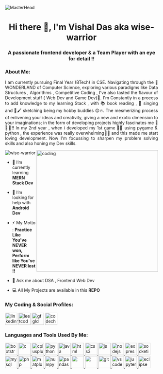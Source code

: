 <!-- ### Hi there 👋 -->

<!--
**wise-warrior/wise-warrior** is a ✨ _special_ ✨ repository because its `README.md` (this file) appears on your GitHub profile.

Here are some ideas to get you started:

- 🔭 I’m currently working on ...
- 🌱 I’m currently learning ...
- 👯 I’m looking to collaborate on ...
- 🤔 I’m looking for help with ...
- 💬 Ask me about ...
- 📫 How to reach me: ...

- 😄 Pronouns: ...
- ⚡ Fun fact: ...
-->

![MasterHead](https://user-images.githubusercontent.com/83507719/212357484-d5e270e4-f2ee-4529-869d-9a2a79bea8c2.png)
<h1 align="center">Hi there 👋, I'm Vishal Das aka wise-warrior</h1>
<h3 align="center">A passionate frontend developer & a Team Player with an eye for detail !!</h3>
<h3 align="left">About Me:</h3>
<p align="justify"> I am currently pursuing Final Year (BTech) in CSE. Navigating through the 🤩 WONDERLAND of Computer Science,
 exploring various paradigms like Data Structures , Algorithms , Competitive Coding , I've also tasted the 
 flavour of Development stuff ( Web Dev and Game Dev)🤩. I'm Constantly in a process to add knowledge to my 
 learning Stack , with 📚 book reading , 🎤 singing and 🎨🖌 sketching being my hobby buddies 😍🔥. The mesmerizing process 
 of enlivening your ideas and creativity, giving a new and exotic dimension to your imaginations; in the form 
 of developing projects highly fascinates me 💯🔥😍!! In my 2nd year , when i developed my 1st game 👨‍💻 using pygame & 
 python , the experience was really overwhelming🤩💯 and this made me start loving development. Now I'm focussing 
 to sharpen my problem solving skills and also honing my Dev skills. </p> 
<img align="right" alt="coding" width="400" src="https://cdn.dribbble.com/users/1162077/screenshots/3848914/programmer.gif">

<p align="left"> <img src="https://komarev.com/ghpvc/?username=wise-warrior&label=Profile%20views&color=0e75b6&style=flat" alt="wise-warrior" /> </p>

- 🌱 I’m currently learning **MERN Stack Dev**

- 🤝 I’m looking for help with **Android Dev**

- ⚡ My Motto : **Practice Like You've NEVER won,<br>
	          Perform like You've NEVER lost !!**

- 💬 Ask me about DSA , Frontend Web Dev

- 💻 All My Projects are available in this **REPO**

<h3 align="left">My Coding & Social Profiles:</h3>
<p align="left">
	<a href="https://www.linkedin.com/in/iamvd/" target="blank"><img align="center" src="https://user-images.githubusercontent.com/83507719/212345113-97ace036-c918-46ac-a440-e1dbb707b052.png" alt="linkedinId" height="40" width="40" />	</a>
	<a href="https://leetcode.com/coder_vishal/" target="blank"><img align="center" src="https://user-images.githubusercontent.com/83507719/212345142-5dffe44a-ffb8-4998-bebd-c8ddc98f94af.png" alt="leetcodeId" height="40" width="40" /></a>
	<a href="https://auth.geeksforgeeks.org/user/vishaldas521/profile" target="blank"><img align="center" src="https://user-images.githubusercontent.com/83507719/212345193-b3ff02bc-0f4d-4c34-b4f9-7fe1246e30b1.png" alt="gfgId" height="40" width="40" /></a>
	<a href="https://www.codechef.com/users/vishal_625" target="blank"><img align="center" src="https://user-images.githubusercontent.com/83507719/212345240-5ad6517b-c417-4f6f-801a-0982d30d2db1.png" alt="codechefId" height="40" width="40" /></a>
</p>
<h3 align="left">Languages and Tools Used By Me:</h3>
<p align="left"> 
	<a href="https://getbootstrap.com" target="_blank" rel="noreferrer"> 
		<img src="https://user-images.githubusercontent.com/83507719/212129351-b005ce32-1a2c-4237-b993-bae931bf5037.png" alt="bootstrap" width="40" height="40"/> 
	</a> 
  <a href="https://www.w3schools.com/c/" target="_blank" rel="noreferrer"> 
		<img src="https://user-images.githubusercontent.com/83507719/212130370-7815184c-a358-4b92-aa0c-d23ed5c706c4.png" alt="c" width="40" height="40"/> 
	</a> 
  <a href="https://www.w3schools.com/cpp/" target="_blank" rel="noreferrer"> 
		<img src="https://user-images.githubusercontent.com/83507719/212132724-87cdc1e0-e400-4407-8c2c-dc03817b7920.png" alt="cplusplus" width="40" height="40"/> 
	</a> 
	<a href="https://www.python.org/" target="_blank" rel="noreferrer"> 
		<img src="https://user-images.githubusercontent.com/83507719/212339888-7f409bff-d2c5-4e87-86ed-8e21a1dfca95.png" alt="python" width="40" height="40"/> 
	</a> 
	</a> 
  <a href="https://www.w3schools.com/java/" target="_blank" rel="noreferrer"> 
		<img src="https://user-images.githubusercontent.com/83507719/212335739-53af876b-a11b-4995-9b29-b1aaefa89841.png" alt="java" width="40" height="40"/> 
	</a> 
	<a href="https://www.w3schools.com/html/" target="_blank" rel="noreferrer"> 
		<img src="https://user-images.githubusercontent.com/83507719/212336692-6a9b53ea-36ba-4efc-8526-3e327ba8193a.png" alt="html" width="40" height="40"/> 
	</a> 
	<a href="https://www.w3schools.com/css/" target="_blank" rel="noreferrer"> 
		<img src="https://user-images.githubusercontent.com/83507719/212336940-4c4a056a-8440-4c62-bc69-7ecb22bb991a.png" alt="css3" width="40" height="40"/> 
	</a> 
	<a href="https://www.w3schools.com/js/" target="_blank" rel="noreferrer"> 
		<img src="https://user-images.githubusercontent.com/83507719/212337573-e474d205-5d07-47a0-9d0b-df1d54ddc1ff.png" alt="js" width="40" height="40"/> 
	</a> 
	<a href="https://nodejs.org" target="_blank" rel="noreferrer"> 
		<img src="https://user-images.githubusercontent.com/83507719/212338104-695bd906-1459-4661-985e-986d6172c3c8.png" alt="nodejs" width="40" height="40"/> 
	</a>
	<a href="https://expressjs.com" target="_blank" rel="noreferrer"> 
		<img src="https://user-images.githubusercontent.com/83507719/212338655-992063ff-69a8-490b-a526-ab3e2a216eff.png" alt="express" width="40" height="40"/> 
	</a> 
	<a href="https://socket.io/" target="_blank" rel="noreferrer"> 
		<img src="https://user-images.githubusercontent.com/83507719/212338706-7e47ef05-735d-4e0d-9c2f-19c83aa07f76.png" alt="socketio" width="40" height="40"/> 
	</a> 
	<a href="https://www.mysql.com/" target="_blank" rel="noreferrer"> 
		<img src="https://user-images.githubusercontent.com/83507719/212339329-1328be39-b896-4f40-8cde-5e18df22d99c.png" alt="mysql" width="40" height="40"/> 
	</a> 
	<a href="https://www.w3schools.com/php/" target="_blank" rel="noreferrer"> 
		<img src="https://user-images.githubusercontent.com/83507719/212340855-d080e3f1-37f8-447a-8931-c64770ec0077.png" alt="php" width="40" height="40"/> 
	</a> 
	<a href="https://matplotlib.org/" target="_blank" rel="noreferrer"> 
		<img src="https://user-images.githubusercontent.com/83507719/212340973-c4eceaa0-c863-43e5-b100-897074f9548e.png" alt="matplotlib" width="40" height="40"/> 
	</a> 
	<a href="https://www.w3schools.com/python/numpy/numpy_intro.asp" target="_blank" rel="noreferrer"> 
		<img src="https://user-images.githubusercontent.com/83507719/212353037-15aaf2dc-b736-43ab-85b7-dc8c8bf4ba86.png" alt="numpy" width="40" height="40"/> 
	</a> 
	<a href="https://pandas.pydata.org/" target="_blank" rel="noreferrer"> 
		<img src="https://user-images.githubusercontent.com/83507719/212341574-57c922fe-730f-405e-b948-e3cf54921cd7.png" alt="pandas" width="40" height="40"/> 
	</a>
	<a href="https://scikit-learn.org/stable/" target="_blank" rel="noreferrer"> 
		<img src="https://user-images.githubusercontent.com/83507719/212341864-8d7dab8b-0cd4-4f1a-b185-746cae276fd0.png" alt="" width="40" height="40"/> 
	</a> 
	<a href="https://seaborn.pydata.org/" target="_blank" rel="noreferrer"> 
		<img src="https://user-images.githubusercontent.com/83507719/212342243-11dc603e-835b-469e-92ff-100db7de7d70.png" alt="" width="40" height="40"/> 
	</a> 
	<a href="https://git-scm.com/" target="_blank" rel="noreferrer"> 
		<img src="https://user-images.githubusercontent.com/83507719/212343119-02fb0ed3-29a4-4f41-ac65-602b6c9f4c61.png" alt="git" width="40" height="40"/> 
	</a>
	<a href="https://code.visualstudio.com/" target="_blank" rel="noreferrer"> 
		<img src="https://user-images.githubusercontent.com/83507719/212346576-72b74a2a-10cf-4e43-9736-f59d83f4a5d5.png" alt="vscode" width="40" height="40"/> 
	</a>
	<a href="https://jupyter.org/" target="_blank" rel="noreferrer"> 
		<img src="https://user-images.githubusercontent.com/83507719/212352343-909b7c6d-7d76-408f-b1dd-0edbbc02d4e8.png" alt="jupyter" width="40" height="40"/> 
	</a>
	<a href="https://www.geeksforgeeks.org/eclipse-ide-for-enterprise-java-and-web-developers/" target="_blank" rel="noreferrer"> 
		<img src="https://user-images.githubusercontent.com/83507719/212352699-a7aaa52a-fbe4-4818-835a-82cb38ca987e.png" alt="eclipse" width="40" height="40"/> 
	</a>
 </p>
